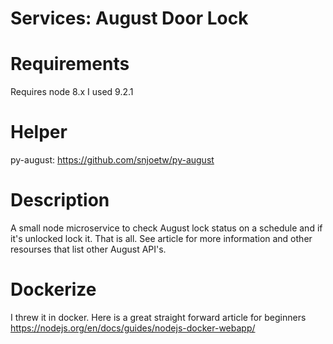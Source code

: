 # Services: August Door Lock

# Requirements
 Requires node 8.x I used 9.2.1

# Helper
py-august: https://github.com/snjoetw/py-august

# Description
A small node microservice to check August lock status on a schedule and if it's unlocked lock it. That is all. See article for more information and other resourses that list other August API's.

# Dockerize
I threw it in docker. Here is a great straight forward article for beginners https://nodejs.org/en/docs/guides/nodejs-docker-webapp/
